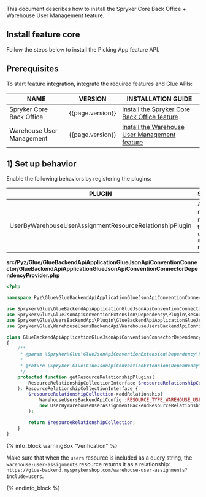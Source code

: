 This document describes how to install the Spryker Core Back Office + Warehouse User Management feature.

## Install feature core

Follow the steps below to install the Picking App feature API.

## Prerequisites

To start feature integration, integrate the required features and Glue APIs:

| NAME                      | VERSION          | INSTALLATION GUIDE                                                                                                                                              |
|---------------------------|------------------|----------------------------------------------------------------------------------------------------------------------------------------------------------------|
| Spryker Core Back Office  | {{page.version}} | [Install the Spryker Core Back Office feature](/docs/scos/dev/feature-integration-guides/{{page.version}}/spryker-core-back-office-feature-integration.html)   |
| Warehouse User Management | {{page.version}} | [Install the Warehouse User Management feature](/docs/pbc/all/warehouse-management-system/{{page.version}}/unified-commerce/fulfillment-app/install-and-upgrade/install-features/install-the-warehouse-user-management-feature.html) |

## 1) Set up behavior

Enable the following behaviors by registering the plugins:

| PLUGIN                                                  | SPECIFICATION                                                                             | PREREQUISITES | NAMESPACE                                                 |
|---------------------------------------------------------|-------------------------------------------------------------------------------------------|---------------|-----------------------------------------------------------|
| UserByWarehouseUserAssignmentResourceRelationshipPlugin | Adds the `users` resource as a relationship to the `warehouse-user-assignments` resource. |               | Spryker\Glue\UsersBackendApi\Plugin\GlueJsonApiConvention |


**src/Pyz/Glue/GlueBackendApiApplicationGlueJsonApiConventionConnector/GlueBackendApiApplicationGlueJsonApiConventionConnectorDependencyProvider.php**

```php
<?php

namespace Pyz\Glue\GlueBackendApiApplicationGlueJsonApiConventionConnector;

use Spryker\Glue\GlueBackendApiApplicationGlueJsonApiConventionConnector\GlueBackendApiApplicationGlueJsonApiConventionConnectorDependencyProvider as SprykerGlueBackendApiApplicationGlueJsonApiConventionConnectorDependencyProvider;
use Spryker\Glue\GlueJsonApiConventionExtension\Dependency\Plugin\ResourceRelationshipCollectionInterface;
use Spryker\Glue\UsersBackendApi\Plugin\GlueBackendApiApplicationGlueJsonApiConventionConnector\UserByWarehouseUserAssignmentBackendResourceRelationshipPlugin;
use Spryker\Glue\WarehouseUsersBackendApi\WarehouseUsersBackendApiConfig;

class GlueBackendApiApplicationGlueJsonApiConventionConnectorDependencyProvider extends SprykerGlueBackendApiApplicationGlueJsonApiConventionConnectorDependencyProvider
{
    /**
     * @param \Spryker\Glue\GlueJsonApiConventionExtension\Dependency\Plugin\ResourceRelationshipCollectionInterface $resourceRelationshipCollection
     *
     * @return \Spryker\Glue\GlueJsonApiConventionExtension\Dependency\Plugin\ResourceRelationshipCollectionInterface
     */
    protected function getResourceRelationshipPlugins(
        ResourceRelationshipCollectionInterface $resourceRelationshipCollection,
    ): ResourceRelationshipCollectionInterface {
        $resourceRelationshipCollection->addRelationship(
            WarehouseUsersBackendApiConfig::RESOURCE_TYPE_WAREHOUSE_USER_ASSIGNMENTS,
            new UserByWarehouseUserAssignmentBackendResourceRelationshipPlugin(),
        );

        return $resourceRelationshipCollection;
    }
}

```

{% info_block warningBox "Verification" %}

Make sure that when the `users` resource is included as a query string, the `warehouse-user-assignments` resource returns it as a relationship: `https://glue-backend.mysprykershop.com/warehouse-user-assignments?include=users`.

{% endinfo_block %}
